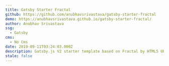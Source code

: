 ```yaml
---
title: Gatsby Starter Fractal
github: https://github.com/anubhavsrivastava/gatsby-starter-fractal
demo: https://anubhavsrivastava.github.io/gatsby-starter-fractal/
author: Anubhav Srivastava
ssg:
  - Gatsby
cms:
  - No Cms
date: 2019-09-11T03:24:03.000Z
description: Gatsby.js V2 starter template based on Fractal by HTML5 UP
stale: false
---
```

